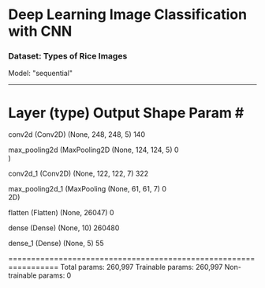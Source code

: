 # Deep Learning Image Classification with CNN
### Dataset: Types of Rice Images
Model: "sequential"
_________________________________________________________________
 Layer (type)                Output Shape              Param #   
=================================================================
 conv2d (Conv2D)             (None, 248, 248, 5)       140       
                                                                 
 max_pooling2d (MaxPooling2D  (None, 124, 124, 5)      0         
 )                                                               
                                                                 
 conv2d_1 (Conv2D)           (None, 122, 122, 7)       322       
                                                                 
 max_pooling2d_1 (MaxPooling  (None, 61, 61, 7)        0         
 2D)                                                             
                                                                 
 flatten (Flatten)           (None, 26047)             0         
                                                                 
 dense (Dense)               (None, 10)                260480    
                                                                 
 dense_1 (Dense)             (None, 5)                 55        
                                                                 
=================================================================
Total params: 260,997
Trainable params: 260,997
Non-trainable params: 0
